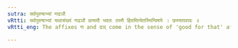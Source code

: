 ```yaml
---
sutra: सर्वपुरुषाभ्यां णढञौ
vRtti: सर्वपुरुषाभ्यां यथासंख्यं णढञौ प्रत्ययौ भवतः तस्मै हितमित्येतस्मिन्विषये । छस्यापवादः ॥
vRtti_eng: The affixes ण and ढञ् come in the sense of 'good for that' after the words '_sarva_' and '_purusha_'.

---
```

